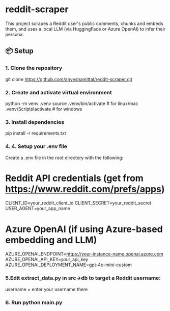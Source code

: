 # reddit-scraper

This project scrapes a Reddit user's public comments, chunks and embeds them, and uses a local LLM (via HuggingFace or Azure OpenAI) to infer their persona.

## 📦 Setup

### 1. Clone the repository
git clone https://github.com/anveshamittal/reddit-scraper.git

### 2. Create and activate virtual environment
python -m venv .venv
source .venv/bin/activate        # for linux/mac
.venv\Scripts\activate           # for windows

### 3. Install dependencies
pip install -r requirements.txt

### 4. 4. Setup your .env file
Create a .env file in the root directory with the following:
# Reddit API credentials (get from https://www.reddit.com/prefs/apps)
CLIENT_ID=your_reddit_client_id
CLIENT_SECRET=your_reddit_secret
USER_AGENT=your_app_name

# Azure OpenAI (if using Azure-based embedding and LLM)
AZURE_OPENAI_ENDPOINT=https://your-instance-name.openai.azure.com
AZURE_OPENAI_API_KEY=your_api_key
AZURE_OPENAI_DEPLOYMENT_NAME=gpt-4o-mini-custom

### 5.Edit extract_data.py in src->db to target a Reddit username:
username = enter your username there

### 6. Run python main.py
